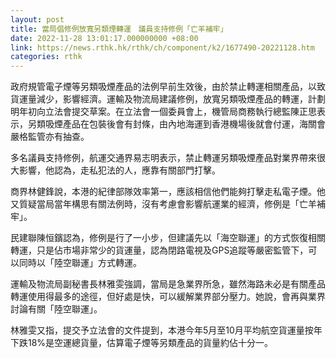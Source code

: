 ```yaml
---
layout: post
title: 當局倡修例放寬另類煙轉運　議員支持修例「亡羊補牢」
date: 2022-11-28 13:01:17.000000000 +08:00
link: https://news.rthk.hk/rthk/ch/component/k2/1677490-20221128.htm
categories: rthk
---
```


政府規管電子煙等另類吸煙產品的法例早前生效後，由於禁止轉運相關產品，以致貨運量減少，影響經濟。運輸及物流局建議修例，放寬另類吸煙產品的轉運，計劃明年初向立法會提交草案。在立法會一個委員會上，機管局商務執行總監陳正思表示，另類吸煙產品在包裝後會有封條，由內地海運到香港機場後就會付運，海關會嚴格監管亦有抽查。

多名議員支持修例，航運交通界易志明表示，禁止轉運另類吸煙產品對業界帶來很大影響，他認為，走私犯法的人，應靠有關部門打擊。

商界林健鋒說，本港的紀律部隊效率第一，應該相信他們能夠打擊走私電子煙。他又質疑當局當年構思有關法例時，沒有考慮會影響航運業的經濟，修例是「亡羊補牢」。

民建聯陳恒鑌認為，修例是行了一小步，但建議先以「海空聯運」的方式恢復相關轉運，只是佔市場非常少的貨運量，認為閉路電視及GPS追蹤等嚴密監管下，可以同時以「陸空聯運」方式轉運。

運輸及物流局副秘書長林雅雯強調，當局是急業界所急，雖然海路未必是有關產品轉運使用得最多的途徑，但好處是快，可以緩解業界部分壓力。她說，會再與業界討論有關「陸空聯運」。

林雅雯又指，提交予立法會的文件提到，本港今年5月至10月平均航空貨運量按年下跌18%是空運總貨量，估算電子煙等另類產品的貨量約佔十分一。
